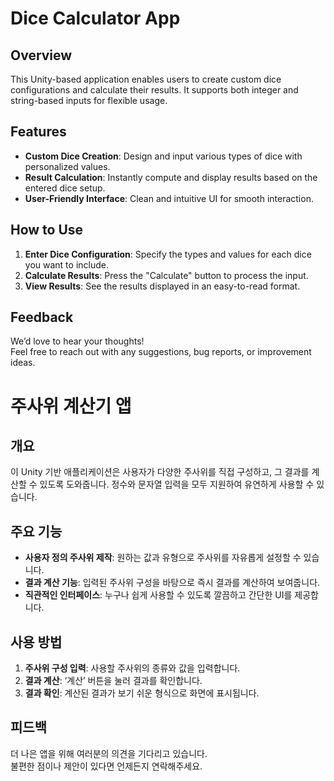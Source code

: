 # Dice Calculator App

## Overview
This Unity-based application enables users to create custom dice configurations and calculate their results. It supports both integer and string-based inputs for flexible usage.

## Features
- **Custom Dice Creation**: Design and input various types of dice with personalized values.
- **Result Calculation**: Instantly compute and display results based on the entered dice setup.
- **User-Friendly Interface**: Clean and intuitive UI for smooth interaction.

## How to Use
1. **Enter Dice Configuration**: Specify the types and values for each dice you want to include.
2. **Calculate Results**: Press the "Calculate" button to process the input.
3. **View Results**: See the results displayed in an easy-to-read format.

## Feedback
We’d love to hear your thoughts!  
Feel free to reach out with any suggestions, bug reports, or improvement ideas.

# 주사위 계산기 앱

## 개요
이 Unity 기반 애플리케이션은 사용자가 다양한 주사위를 직접 구성하고, 그 결과를 계산할 수 있도록 도와줍니다. 정수와 문자열 입력을 모두 지원하여 유연하게 사용할 수 있습니다.

## 주요 기능
- **사용자 정의 주사위 제작**: 원하는 값과 유형으로 주사위를 자유롭게 설정할 수 있습니다.
- **결과 계산 기능**: 입력된 주사위 구성을 바탕으로 즉시 결과를 계산하여 보여줍니다.
- **직관적인 인터페이스**: 누구나 쉽게 사용할 수 있도록 깔끔하고 간단한 UI를 제공합니다.

## 사용 방법
1. **주사위 구성 입력**: 사용할 주사위의 종류와 값을 입력합니다.
2. **결과 계산**: ‘계산’ 버튼을 눌러 결과를 확인합니다.
3. **결과 확인**: 계산된 결과가 보기 쉬운 형식으로 화면에 표시됩니다.

## 피드백
더 나은 앱을 위해 여러분의 의견을 기다리고 있습니다.  
불편한 점이나 제안이 있다면 언제든지 연락해주세요.
